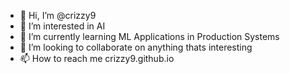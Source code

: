 - 👋 Hi, I’m @crizzy9
- 👀 I’m interested in AI
- 🌱 I’m currently learning ML Applications in Production Systems
- 💞️ I’m looking to collaborate on anything thats interesting
- 📫 How to reach me crizzy9.github.io

<!---
crizzy9/crizzy9 is a ✨ special ✨ repository because its `README.md` (this file) appears on your GitHub profile.
You can click the Preview link to take a look at your changes.
--->
